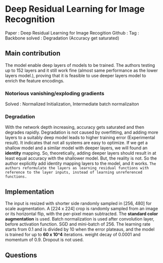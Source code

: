 # Deep Residual Learning for Image Recognition
Paper     : Deep Residual Learning for Image Recogition
Github   : 
Tag        : Backbone
solved   : Degradation (Accuracy get saturated)

## Main contribution
The model enable deep layers of models to be trained. The authors testing up to 152 layers and it still work fine (almost same performance as the lower layers model.), proving that it is feasible to use deeper layers model to enrich the feature encodings.

### Notorious vanishing/exploding gradients
Solved : Normalized Initialization, Intermediate batch normalizaiton 
### Degradation
With the network depth increasing, accuracy gets saturated and then degrades rapidly. Degradation is not caused by overfitting, and adding more layers to a suitably deep model leads to higher training error (Experimental result).  It indicates that not  all systems are easy to optimize.
If we get a shallow model and a similar model with deeper layers, we will found an **identity** mapping. So, theoretically, adding deeper layers should result in at least equal accuracy with the shallower model. But, the reality is not. So the author explicitly add identity mapping layers to the model, and it works.
`The authors reformulate the layers as learning residual functions with reference to the layer inputs, instead of learning unreferenced functions.`

## Implementation
The input is resized with shorter side randomly sampled in [256, 480] for scale augmentation. A [224 x 224] crop is randomly sampled from an image or its horizontal flip, with the per-pixel mean subtracted. The **standard color augmentation** is used. Batch normalization is used after convolution layer, before activation function. SGD and mini-batch of 256. The learning rate starts from 0.1 and is divided by 10 when the error plateaus, and the model is trained for up to **60 x 10^4** iterations. weight decay of 0.0001 and momentum of 0.9. Dropout is not used.  
## Questions